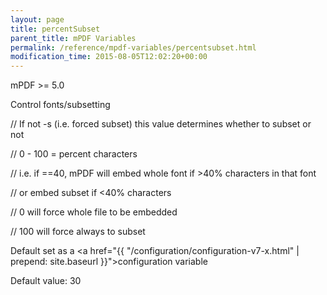 ```yaml
---
layout: page
title: percentSubset
parent_title: mPDF Variables
permalink: /reference/mpdf-variables/percentsubset.html
modification_time: 2015-08-05T12:02:20+00:00
---
```


mPDF >= 5.0

Control fonts/subsetting

// If not -s (i.e. forced subset) this value determines whether to subset or not

// 0 - 100 = percent characters

// i.e. if ==40, mPDF will embed whole font if &gt;40% characters in that font

// or embed subset if &lt;40% characters

// 0 will force whole file to be embedded

// 100 will force always to subset

Default set as a <a href="{{ "/configuration/configuration-v7-x.html" | prepend: site.baseurl }}">configuration variable</a>

Default value: 30

